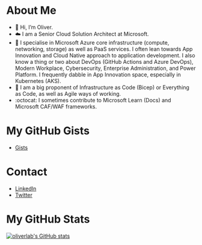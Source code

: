 # About Me
- 👋 Hi, I’m Oliver.
- ☁️ I am a Senior Cloud Solution Architect at Microsoft.
- 👀 I specialise in Microsoft Azure core infrastructure (compute, networking, storage) as well as PaaS services. I often lean towards App Innovation and Cloud Native approach to application development. I also know a thing or two about DevOps (GitHub Actions and Azure DevOps), Modern Workplace, Cybersecurity, Enterprise Administration, and Power Platform. I frequently dabble in App Innovation space, especially in Kubernetes (AKS).
- 🌱 I am a big proponent of Infrastructure as Code (Bicep) or Everything as Code, as well as Agile ways of working.
- :octocat: I sometimes contribute to Microsoft Learn (Docs) and Microsoft CAF/WAF frameworks.

# My GitHub Gists
- [Gists](https://gist.github.com/oliverlabs)

# Contact
- [LinkedIn](https://www.linkedin.com/in/oliver-gulich/)
- [Twitter](https://twitter.com/mattsonster)

# My GitHub Stats
[![oliverlab's GitHub stats](https://github-readme-stats.vercel.app/api?username=oliverlabs&show_icons=true&theme=radical)](https://github.com/oliverlabs)

<!---
oliverlabs/oliverlabs is a ✨ special ✨ repository because its `README.md` (this file) appears on your GitHub profile.
You can click the Preview link to take a look at your changes.
--->
